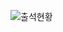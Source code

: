 ![출석현황](https://user-images.githubusercontent.com/23524849/102717194-1a0ee700-4324-11eb-82cd-d8c6534d2317.png)
